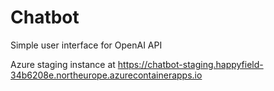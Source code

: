 # Chatbot

Simple user interface for OpenAI API

Azure staging instance at https://chatbot-staging.happyfield-34b6208e.northeurope.azurecontainerapps.io
